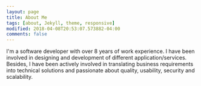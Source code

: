 ```yaml
---
layout: page
title: About Me
tags: [about, Jekyll, theme, responsive]
modified: 2018-04-08T20:53:07.573882-04:00
comments: false
---
```


I'm a software developer with over 8 years of work experience. I have been involved in designing and development of different application/services. Besides, I have been actively involved in translating business requirements into technical solutions and passionate about quality, usability, security and scalability.

